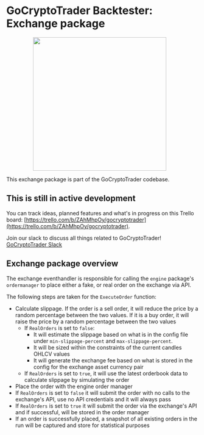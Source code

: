 # GoCryptoTrader Backtester: Exchange package

<img src="/backtester/common/backtester.png?raw=true" width="350px" height="350px" hspace="70">



This exchange package is part of the GoCryptoTrader codebase.

## This is still in active development

You can track ideas, planned features and what's in progress on this Trello board: [https://trello.com/b/ZAhMhpOy/gocryptotrader](https://trello.com/b/ZAhMhpOy/gocryptotrader).

Join our slack to discuss all things related to GoCryptoTrader! [GoCryptoTrader Slack](https://join.slack.com/t/gocryptotrader/shared_invite/enQtNTQ5NDAxMjA2Mjc5LTc5ZDE1ZTNiOGM3ZGMyMmY1NTAxYWZhODE0MWM5N2JlZDk1NDU0YTViYzk4NTk3OTRiMDQzNGQ1YTc4YmRlMTk)

## Exchange package overview

The exchange eventhandler is responsible for calling the `engine` package's `ordermanager` to place either a fake, or real order on the exchange via API.

The following steps are taken for the `ExecuteOrder` function:

- Calculate slippage. If the order is a sell order, it will reduce the price by a random percentage between the two values. If it is a buy order, it will raise the price by a random percentage between the two values
  - If `RealOrders` is set to `false`:
    - It will estimate the slippage based on what is in the config file under `min-slippage-percent` and `max-slippage-percent`.
    - It will be sized within the constraints of the current candles OHLCV values
    - It will generate the exchange fee based on what is stored in the config for the exchange asset currency pair
  - If `RealOrders` is set to `true`, it will use the latest orderbook data to calculate slippage by simulating the order
 - Place the order with the engine order manager
  - If `RealOrders` is set to `false` it will submit the order with no calls to the exchange's API, use no API credentials and it will always pass
  - If `RealOrders` is set to `true` it will submit the order via the exchange's API and if successful, will be stored in the order manager
 - If an order is successfully placed, a snapshot of all existing orders in the run will be captured and store for statistical purposes



